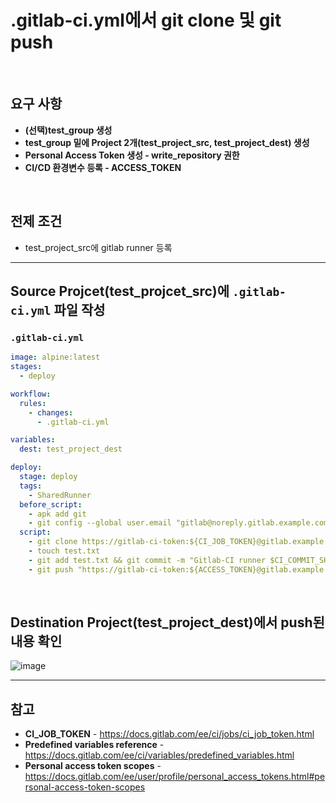 # .gitlab-ci.yml에서 git clone 및 git push

<br>

## 요구 사항
- **(선택)test_group 생성**
- **test_group 밑에 Project 2개(test_project_src, test_project_dest) 생성**
- **Personal Access Token 생성 - write_repository 권한**
- **CI/CD 환경변수 등록 - ACCESS_TOKEN**

<br>

## 전제 조건
- test_project_src에 gitlab runner 등록

<hr>

## Source Projcet(test_projcet_src)에 `.gitlab-ci.yml` 파일 작성

### `.gitlab-ci.yml`
```yaml
image: alpine:latest
stages:
  - deploy

workflow:
  rules:
    - changes:
      - .gitlab-ci.yml

variables:
  dest: test_project_dest

deploy:
  stage: deploy
  tags:
    - SharedRunner
  before_script:
    - apk add git
    - git config --global user.email "gitlab@noreply.gitlab.example.com" && git config --global user.name "gitlab-ci runner"
  script:
    - git clone https://gitlab-ci-token:${CI_JOB_TOKEN}@gitlab.example.com/test_group/$dest.git && cd $dest
    - touch test.txt
    - git add test.txt && git commit -m "Gitlab-CI runner $CI_COMMIT_SHORT_SHA"
    - git push "https://gitlab-ci-token:${ACCESS_TOKEN}@gitlab.example.com/test_group/$dest.git" main
```

<br>

## Destination Project(test_project_dest)에서 push된 내용 확인
![image](https://user-images.githubusercontent.com/46125158/184539615-5b4d2932-0acf-40e1-8215-b434d09d93c6.png)

<hr>

## 참고
- **CI_JOB_TOKEN** - https://docs.gitlab.com/ee/ci/jobs/ci_job_token.html
- **Predefined variables reference** - https://docs.gitlab.com/ee/ci/variables/predefined_variables.html
- **Personal access token scopes** - https://docs.gitlab.com/ee/user/profile/personal_access_tokens.html#personal-access-token-scopes
